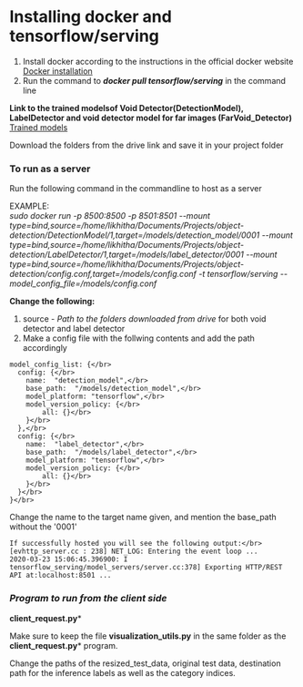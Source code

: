 # **Installing docker and tensorflow/serving**
1. Install docker according to the instructions in the official docker website [Docker installation](https://docs.docker.com/install/) </br>
2. Run the command to ***docker pull tensorflow/serving*** in the command line  </br>


**Link to the trained modelsof Void Detector(DetectionModel), LabelDetector and void detector model for far images (FarVoid_Detector)** </br> 
[Trained models](https://drive.google.com/open?id=1I0Ey3kGSOjUn3HBk7iC0BWi5t_XaedN4)

Download the folders from the drive link and save it in your project folder

### **To run as a server**
Run the following command in the commandline to host as a server</br>

EXAMPLE:</br>
*sudo docker run -p 8500:8500 -p 8501:8501   --mount type=bind,source=/home/likhitha/Documents/Projects/object-detection/DetectionModel/1,target=/models/detection_model/0001   --mount type=bind,source=/home/likhitha/Documents/Projects/object-detection/LabelDetector/1,target=/models/label_detector/0001  --mount type=bind,source=/home/likhitha/Documents/Projects/object-detection/config.conf,target=/models/config.conf   -t tensorflow/serving --model_config_file=/models/config.conf* </br>


**Change the following:** </br>
1. source - *Path to the folders downloaded from drive* for both void detector and label detector </br>
2. Make a config file with the follwing contents and add the path accordingly </br> 

```
model_config_list: {</br>
  config: {</br>
    name:  "detection_model",</br>
    base_path:  "/models/detection_model",</br>
    model_platform: "tensorflow",</br>
    model_version_policy: {</br>
        all: {}</br>
    }</br>
  },</br>
  config: {</br>
    name:  "label_detector",</br>
    base_path:  "/models/label_detector",</br>
    model_platform: "tensorflow",</br>
    model_version_policy: {</br>
        all: {}</br>
    }</br>
  }</br>
}</br>
```

Change the name to the target name given, and mention the base_path without the '0001' </br>
```
If successfully hosted you will see the following output:</br>
[evhttp_server.cc : 238] NET_LOG: Entering the event loop ...
2020-03-23 15:06:45.396900: I tensorflow_serving/model_servers/server.cc:378] Exporting HTTP/REST API at:localhost:8501 ...
```
### ***Program to run from the client side***
**client_request.py*** </br>

Make sure to keep the file **visualization_utils.py** in the same folder as the **client_request.py*** program.</br>

Change the paths of the resized_test_data, original test data, destination path for the inference labels as well as the category indices.</br>
